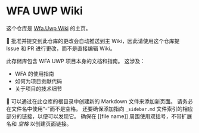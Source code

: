 # WFA UWP Wiki

这个仓库是 [Wfa.Uwp Wiki](https://github.com/Richasy/Wfa.Uwp/wiki) 的主页。

🚨 批准并提交到此仓库的更改会自动推送到主 Wiki，因此请使用这个仓库提 Issue 和 PR 进行更改，而不是直接编辑 Wiki。

此存储库包含 WFA UWP 项目本身的文档和指南。 这涉及：

- WFA 的使用指南
- 如何为项目贡献代码
- 关于项目的技术细节

📝 可以通过在此仓库的根目录中创建新的 Markdown 文件来添加新页面。 请务必在文件名中使用“-”而不是空格。 还要确保添加指向 `_sidebar.md` 文件索引的相应部分的链接，以便可以发现它。 确保在 \[[file name]] 周围使用双括号，不带扩展名和 *空格* 以创建页面链接。
